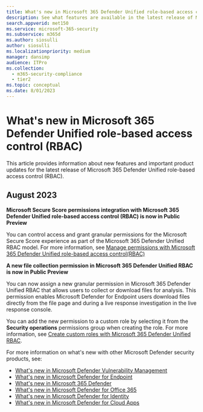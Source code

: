 ```yaml
---
title: What's new in Microsoft 365 Defender Unified role-based access control (RBAC)
description: See what features are available in the latest release of Microsoft 365 Defender Unified role-based access control (RBAC)
search.appverid: met150
ms.service: microsoft-365-security
ms.subservice: m365d
ms.author: siosulli
author: siosulli
ms.localizationpriority: medium
manager: dansimp
audience: ITPro
ms.collection:
  - m365-security-compliance
  - tier2
ms.topic: conceptual
ms.date: 8/01/2023
---
```


# What's new in Microsoft 365 Defender Unified role-based access control (RBAC)

This article provides information about new features and important product updates for the latest release of Microsoft 365 Defender Unified role-based access control (RBAC).

## August 2023

**Microsoft Secure Score permissions integration with Microsoft 365 Defender Unified role-based access control (RBAC) is now in Public Preview** </br>

You can control access and grant granular permissions for the Microsoft Secure Score experience as part of the Microsoft 365 Defender Unified RBAC model. For more information, see [Manage permissions with Microsoft 365 Defender Unified role-based access control(RBAC)](./microsoft-secure-score.md#manage-permissions-with-microsoft-365-defender-unified-role-based-access-controlrbac)

**A new file collection permission in Microsoft 365 Defender Unified RBAC is now in Public Preview** </br>

You can now assign a new granular permission in Microsoft 365 Defender Unified RBAC that allows users to collect or download files for analysis. This permission enables Microsoft Defender for Endpoint users download files directly from the file page and during a live response investigation in the live response console.

You can add the new permission to a custom role by selecting it from the **Security operations** permissions group when creating the role. For more information, see [Create custom roles with Microsoft 365 Defender Unified RBAC](./create-custom-rbac-roles.md).

For more information on what's new with other Microsoft Defender security products, see:

- [What's new in Microsoft Defender Vulnerability Management](../defender-vulnerability-management/whats-new-in-microsoft-defender-vulnerability-management.md)
- [What's new in Microsoft Defender for Endpoint](../defender-endpoint/whats-new-in-microsoft-defender-endpoint.md)
- [What's new in Microsoft 365 Defender](../defender/whats-new.md)
- [What's new in Microsoft Defender for Office 365](../office-365-security/defender-for-office-365-whats-new.md)
- [What's new in Microsoft Defender for Identity](/defender-for-identity/whats-new)
- [What's new in Microsoft Defender for Cloud Apps](/cloud-app-security/release-notes)
